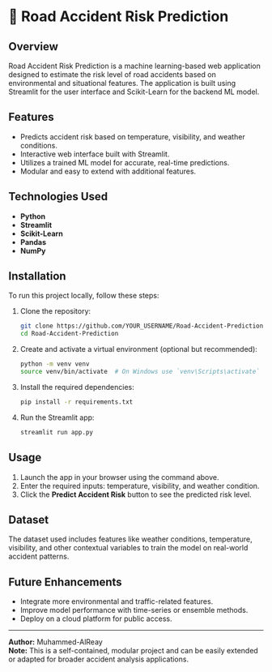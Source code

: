 
# 🚦 Road Accident Risk Prediction

## Overview
Road Accident Risk Prediction is a machine learning-based web application designed to estimate the risk level of road accidents based on environmental and situational features. The application is built using Streamlit for the user interface and Scikit-Learn for the backend ML model.

## Features
- Predicts accident risk based on temperature, visibility, and weather conditions.
- Interactive web interface built with Streamlit.
- Utilizes a trained ML model for accurate, real-time predictions.
- Modular and easy to extend with additional features.

## Technologies Used
- **Python**
- **Streamlit**
- **Scikit-Learn**
- **Pandas**
- **NumPy**

## Installation
To run this project locally, follow these steps:

1. Clone the repository:
   ```bash
   git clone https://github.com/YOUR_USERNAME/Road-Accident-Prediction.git
   cd Road-Accident-Prediction
   ```

2. Create and activate a virtual environment (optional but recommended):
   ```bash
   python -m venv venv
   source venv/bin/activate  # On Windows use `venv\Scripts\activate`
   ```

3. Install the required dependencies:
   ```bash
   pip install -r requirements.txt
   ```

4. Run the Streamlit app:
   ```bash
   streamlit run app.py
   ```

## Usage
1. Launch the app in your browser using the command above.
2. Enter the required inputs: temperature, visibility, and weather condition.
3. Click the **Predict Accident Risk** button to see the predicted risk level.

## Dataset
The dataset used includes features like weather conditions, temperature, visibility, and other contextual variables to train the model on real-world accident patterns.

## Future Enhancements
- Integrate more environmental and traffic-related features.
- Improve model performance with time-series or ensemble methods.
- Deploy on a cloud platform for public access.

---

**Author:** Muhammed-AlReay  
**Note:** This is a self-contained, modular project and can be easily extended or adapted for broader accident analysis applications.
